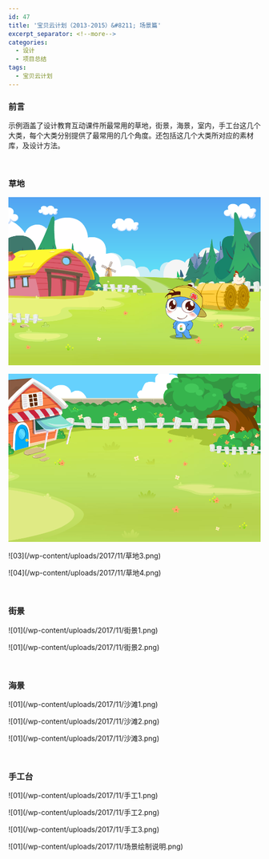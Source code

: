 ```yaml
---
id: 47
title: '宝贝云计划（2013-2015）&#8211; 场景篇'
excerpt_separator: <!--more-->
categories:
  - 设计
  - 项目总结
tags:
  - 宝贝云计划
---
```

### 前言

示例涵盖了设计教育互动课件所最常用的草地，街景，海景，室内，手工台这几个大类，每个大类分别提供了最常用的几个角度。还包括这几个大类所对应的素材库，及设计方法。

&nbsp;

### 草地

![01](/wp-content/uploads/2017/11/草地1.png)

<p style="text-align: left;">
  <!--more-->
</p>

![02](/wp-content/uploads/2017/11/草地2.png)

<p style="text-align: left;">
![03](/wp-content/uploads/2017/11/草地3.png)
</p>

<p style="text-align: left;">
 ![04](/wp-content/uploads/2017/11/草地4.png)
</p>

<p style="text-align: left;">
  &nbsp;
</p>

<h3 style="text-align: left;">
  街景
</h3>

<p style="text-align: left;">
![01](/wp-content/uploads/2017/11/街景1.png)
</p>

<p style="text-align: left;">
![01](/wp-content/uploads/2017/11/街景2.png)
</p>

<p style="text-align: left;">
  &nbsp;
</p>

<h3 style="text-align: left;">
  海景
</h3>

<p style="text-align: left;">
![01](/wp-content/uploads/2017/11/沙滩1.png)
</p>

<p style="text-align: left;">
![01](/wp-content/uploads/2017/11/沙滩2.png)
</p>

<p style="text-align: left;">
![01](/wp-content/uploads/2017/11/沙滩3.png)
</p>

<p style="text-align: left;">
  &nbsp;
</p>

<h3 style="text-align: left;">
  手工台
</h3>

<p style="text-align: left;">
![01](/wp-content/uploads/2017/11/手工1.png)
</p>

<p style="text-align: left;">
![01](/wp-content/uploads/2017/11/手工2.png)
</p>

<p style="text-align: left;">
![01](/wp-content/uploads/2017/11/手工3.png)
</p>

<p style="text-align: left;">
![01](/wp-content/uploads/2017/11/场景绘制说明.png)
</p>
